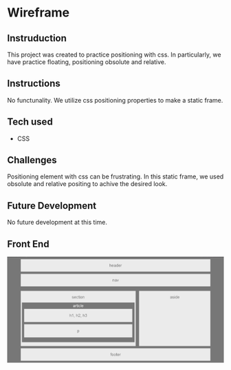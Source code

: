 <h1> Wireframe </h1> 

## Instruduction 

This project was created to practice positioning with css. In particularly, we have practice floating, positioning obsolute and relative.

## Instructions

No functunality. We utilize css positioning properties to make a static frame. 

## Tech used
* CSS


## Challenges

Positioning element with css can be frustrating. In this static frame, we used obsolute and relative positing to achive the desired look.

## Future Development

No future development at this time. 

## Front End
<img src="./front.png">

